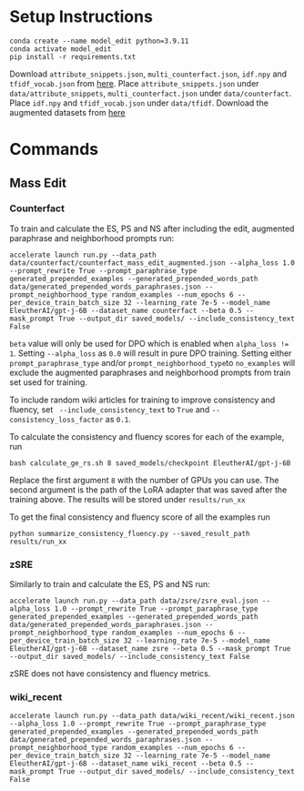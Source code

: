 # Setup Instructions

```
conda create --name model_edit python=3.9.11
conda activate model_edit
pip install -r requirements.txt
```
Download `attribute_snippets.json`, `multi_counterfact.json`, `idf.npy` and `tfidf_vocab.json` from [here](https://rome.baulab.info/data/dsets/).
Place `attribute_snippets.json` under `data/attribute_snippets`, `multi_counterfact.json` under `data/counterfact`.
Place `idf.npy` and `tfidf_vocab.json` under `data/tfidf`.
Download the augmented datasets from [here](https://drive.google.com/drive/folders/12ONVXsirb7TDg9iLEI2HAxQRxdQEhz3E?usp=sharing)

# Commands

## Mass Edit
### Counterfact
To train and calculate the ES, PS and NS after including the edit, augmented paraphrase and neighborhood prompts run:
```
accelerate launch run.py --data_path data/counterfact/counterfact_mass_edit_augmented.json --alpha_loss 1.0 --prompt_rewrite True --prompt_paraphrase_type generated_prepended_examples --generated_prepended_words_path data/generated_prepended_words_paraphrases.json --prompt_neighborhood_type random_examples --num_epochs 6 --per_device_train_batch_size 32 --learning_rate 7e-5 --model_name EleutherAI/gpt-j-6B --dataset_name counterfact --beta 0.5 --mask_prompt True --output_dir saved_models/ --include_consistency_text False
```
`beta` value will only be used for DPO which is enabled when `alpha_loss != 1`. Setting `--alpha_loss` as `0.0` will result in pure DPO training.
Setting either `prompt_paraphrase_type` and/or `prompt_neighborhood_type`to `no_examples` will exclude the augmented paraphrases and neighborhood prompts from train set used for training.

To include random wiki articles for training to improve consistency and fluency, set ` --include_consistency_text` to `True` and `--consistency_loss_factor` as `0.1`.

To calculate the consistency and fluency scores for each of the example, run
```
bash calculate_ge_rs.sh 8 saved_models/checkpoint EleutherAI/gpt-j-6B
```
Replace the first argument `8` with the number of GPUs you can use. The second argument is the path of the LoRA adapter that was saved after the training above.
The results will be stored under `results/run_xx`

To get the final consistency and fluency score of all the examples run
```
python summarize_consistency_fluency.py --saved_result_path results/run_xx
```

### zSRE
Similarly to train and calculate the ES, PS and NS run:
```
accelerate launch run.py --data_path data/zsre/zsre_eval.json --alpha_loss 1.0 --prompt_rewrite True --prompt_paraphrase_type generated_prepended_examples --generated_prepended_words_path data/generated_prepended_words_paraphrases.json --prompt_neighborhood_type random_examples --num_epochs 6 --per_device_train_batch_size 32 --learning_rate 7e-5 --model_name EleutherAI/gpt-j-6B --dataset_name zsre --beta 0.5 --mask_prompt True --output_dir saved_models/ --include_consistency_text False
```
zSRE does not have consistency and fluency metrics.


### wiki\_recent
```
accelerate launch run.py --data_path data/wiki_recent/wiki_recent.json --alpha_loss 1.0 --prompt_rewrite True --prompt_paraphrase_type generated_prepended_examples --generated_prepended_words_path data/generated_prepended_words_paraphrases.json --prompt_neighborhood_type random_examples --num_epochs 6 --per_device_train_batch_size 32 --learning_rate 7e-5 --model_name EleutherAI/gpt-j-6B --dataset_name wiki_recent --beta 0.5 --mask_prompt True --output_dir saved_models/ --include_consistency_text False
```
